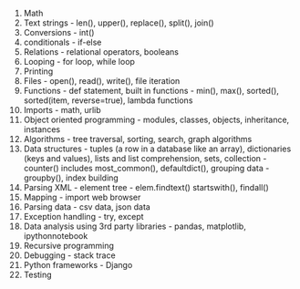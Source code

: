1. Math
2. Text strings - len(), upper(), replace(), split(), join()
3. Conversions - int()
4. conditionals - if-else
5. Relations - relational operators, booleans
6. Looping - for loop, while loop
7. Printing
8. Files - open(), read(), write(), file iteration
9. Functions - def statement, built in functions - min(), max(), sorted(), sorted(item, reverse=true), lambda functions
10. Imports - math, urlib
11. Object oriented programming - modules, classes, objects, inheritance, instances
12. Algorithms - tree traversal, sorting, search, graph algorithms
13. Data structures - tuples (a row in a database like an array), dictionaries (keys and values), lists and list comprehension, sets, collection - counter() includes most_common(), defaultdict(), grouping data - groupby(), index building
14. Parsing XML - element tree - elem.findtext() startswith(), findall()
15. Mapping - import web browser
16. Parsing data - csv data, json data
17. Exception handling - try, except
18. Data analysis using 3rd party libraries - pandas, matplotlib, ipythonnotebook
19. Recursive programming
20. Debugging - stack trace
21. Python frameworks - Django
22. Testing
